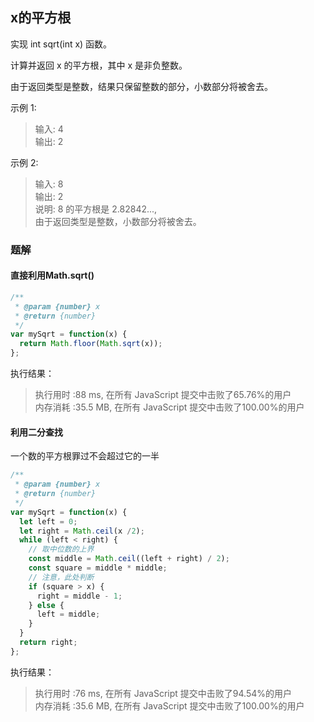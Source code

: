 ## x的平方根

实现 int sqrt(int x) 函数。

计算并返回 x 的平方根，其中 x 是非负整数。

由于返回类型是整数，结果只保留整数的部分，小数部分将被舍去。

示例 1:
> 输入: 4  
> 输出: 2  

示例 2:
> 输入: 8  
> 输出: 2  
> 说明: 8 的平方根是 2.82842...,  
由于返回类型是整数，小数部分将被舍去。

### 题解

#### 直接利用Math.sqrt()
```javascript
/**
 * @param {number} x
 * @return {number}
 */
var mySqrt = function(x) {
  return Math.floor(Math.sqrt(x));
};
```
执行结果：

> 执行用时 :88 ms, 在所有 JavaScript 提交中击败了65.76%的用户  
> 内存消耗 :35.5 MB, 在所有 JavaScript 提交中击败了100.00%的用户

#### 利用二分查找

一个数的平方根罪过不会超过它的一半

```javascript
/**
 * @param {number} x
 * @return {number}
 */
var mySqrt = function(x) {
  let left = 0;
  let right = Math.ceil(x /2);
  while (left < right) {
    // 取中位数的上界
    const middle = Math.ceil((left + right) / 2);
    const square = middle * middle;
    // 注意，此处判断
    if (square > x) {
      right = middle - 1;
    } else {
      left = middle;
    }
  }
  return right;
};
```
执行结果：

> 执行用时 :76 ms, 在所有 JavaScript 提交中击败了94.54%的用户  
> 内存消耗 :35.6 MB, 在所有 JavaScript 提交中击败了100.00%的用户